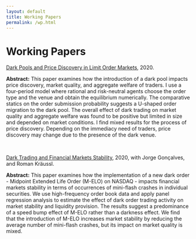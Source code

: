 ```yaml
---
layout: default
title: Working Papers
permalink: /wp.html
---
```


# Working Papers

[Dark Pools and Price Discovery in Limit Order Markets](https://ssrn.com/abstract=3880047 "SSRN abstract"), 2020.

**Abstract:** This paper examines how the introduction of a dark pool impacts price discovery, market quality, and aggregate welfare of traders. I use a four-period model where rational and risk-neutral agents choose the order type and the venue and obtain the equilibrium numerically. The comparative statics on the order submission probability suggests a U-shaped order migration to the dark pool. The overall effect of dark trading on market quality and aggregate welfare was found to be positive but limited in size and depended on market conditions. I find mixed results for the process of price discovery. Depending on the immediacy need of traders, price discovery may change due to the presence of the dark venue.

&nbsp;

[Dark Trading and Financial Markets Stability](https://ssrn.com/abstract=3384719 "SSRN abstract"), 2020, with Jorge Gonçalves, and Roman Kräussl.

**Abstract:** This paper examines how the implementation of a new dark order - Midpoint Extended Life Order (M-ELO) on NASDAQ - impacts financial markets stability in terms of occurrences of mini-flash crashes in individual securities. We use high-frequency order book data and apply panel regression analysis to estimate the effect of dark order trading activity on market stability and liquidity provision. The results suggest a predominance of a speed bump effect of M-ELO rather than a darkness effect. We find that the introduction of M-ELO increases market stability by reducing the average number of mini-flash crashes, but its impact on market quality is mixed.
